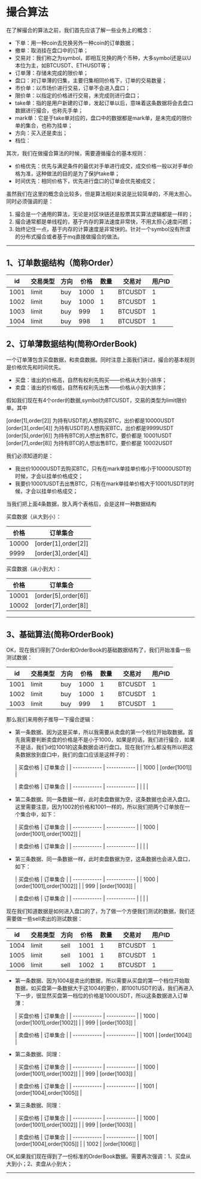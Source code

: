 # 撮合算法

在了解撮合的算法之前，我们首先应该了解一些业务上的概念：

* 下单：用一种coin去兑换另外一种coin的订单数据；
* 撤单：取消挂在盘口中的订单；
* 交易对：我们称之为symbol，即相互兑换的两个币种，大多symbol还是以U本位为主，如BTCUSDT、ETHUSDT等；
* 订单薄：存储未完成的限价单；
* 盘口：对订单薄的归集，主要归集相同价格下，订单的交易数量；
* 市价单：以市场价进行交易，订单不会进入盘口；
* 限价单：以指定的价格进行交易，未完成则进行盘口；
* take单：指的是用户新建的订单，发起订单以后，意味着这条数据将会去盘口数据进行撮合，也称先手单；
* mark单：它是于take单对应的，盘口中的数据都是mark单，是未完成的限价单的集合，也称为挂单；
* 方向：买入还是卖出；
* 档位：

其次，我们在做撮合算法的时候，需要遵循撮合的基本规则：

* 价格优先：优先与满足条件的最优对手单进行成交，成交价格一般以对手单价格为准，这种做法的目的是为了保护take单；
* 时间优先：相同价格下，优先进行盘口的订单会优先被成交；

虽然我们在这里的概念会比较多，但是算法相对来说是比较简单的，不用太担心。同时必须强调的是：

1. 撮合是一个通用的算法，无论是对区块链还是股票其实算法逻辑都是一样的；
2. 撮合通常都是单线程的，基于内存的算法速度非常快，不用太担心速度问题；
3. 始终记住一点，基于内存的计算速度是非常快的。针对一个symbol没有所谓的分布式撮合或者基于mq直接做撮合的做法。

---

## 1、订单数据结构（简称Order）

| id | 交易类型 | 方向 | 价格|数量 |交易对|用户ID |
| ------------ | ------------ | ------------ |------------ | ------------ |------------ | ------------ |
|   1001 | limit | buy |1000 | 1 | BTCUSDT | 1 |
|   1002 | limit | buy |1000 | 1 | BTCUSDT | 1 |
|   1003 | limit | buy | 999 | 1 |BTCUSDT | 1 |
|   1004 | limit | buy | 998 | 1 |BTCUSDT | 1 |


## 2、订单薄数据结构(简称OrderBook)

一个订单薄包含买盘数据，和卖盘数据。同时注意上面我们讲过，撮合的基本规则是价格优先和时间优先。

* 买盘：谁出的价格高，自然有权利先购买——价格从大到小排序；
* 卖盘：谁出的价格低，自然有权利先出售——价格从小到大排序；

假如我们现在有4个order的数据,symbol为BTCUSDT，交易的类型为limit限价单。其中

[order[1],order[2]]   为持有USDT的人想购买BTC，出价都是10000USDT
[order[3],order[4]]   为持有USDT的人想购买BTC，出价都是9999USDT
[order[5],order[6]]   为持有BTC的人想出售BTC，要价都是 10001USDT
[order[7],order[8]]   为持有BTC的人想出售BTC，要价都是 10002USDT

我们必须知道的是：

* 我出价10000USDT去购买BTC，只有在mark单挂单价格小于10000USDT的时候，才会以挂单价格成交；
* 我要价10001USDT去出售BTC，只有在mark单挂单价格大于10001USDT的时候，才会以挂单价格成交；

当我们把上面4条数据，放入两个表格后，会是这样一种数据结构

买盘数据（从大到小）：

| 价格     | 订单集合   |
| ------------ | ------------ |
|   10000 | [order[1],order[2]] |
|   9999 | [order[3],order[4]] |

买盘数据（从小到大）：

| 价格     | 订单集合   |
| ------------ | ------------ |
|   10001 | [order[5],order[6]] |
|   10002 | [order[7],order[8]] |

---

## 3、基础算法(简称OrderBook)

OK，现在我们得到了Order和OrderBook的基础数据结构了，我们开始准备一些测试数据：

| id | 交易类型 | 方向 | 价格|数量 |交易对|用户ID |
| ------------ | ------------ | ------------ |------------ | ------------ |------------ | ------------ |
|   1001 | limit | buy |1000 | 1 | BTCUSDT | 1 |
|   1002 | limit | buy |1000 | 1 | BTCUSDT | 1 |
|   1003 | limit | buy | 999 | 1 |BTCUSDT | 1 |

那么我们来用例子推导一下撮合逻辑：

* 第一条数据、因为这是买单，所以我需要从卖盘的第一个档位开始取数据。首先我需要判断卖盘的价格是不是小于1000，如果是的话，我们进行撮合，如果不是话，我们id位1001的这条数据会进行盘口。现在我们什么都没有所以把这条数据放到盘口中，我们的盘口应该是这样子的：
  
  | 买盘价格     | 订单集合   |
| ------------ | ------------ |
|   1000 | [order[1001]] |
  
  | 卖盘价格     | 订单集合   |
| ------------ | ------------ |
|   | |
  
  
* 第二条数据、同一条数据一样，此时卖盘数据为空，这条数据也会进入盘口。这里需要注意，因为1002的价格和1001一样的，所以我们把两个订单放在一个集合中，如下：
  
  | 买盘价格     | 订单集合   |
| ------------ | ------------ |
|   1000 | [order[1001],order[1002]] |
  
  | 卖盘价格     | 订单集合   |
| ------------ | ------------ |
|   | |
  
  
* 第三条数据、同一条数据一样，此时卖盘数据为空，这条数据也会进入盘口，如下：
  
  | 买盘价格     | 订单集合   |
| ------------ | ------------ |
|   1000 | [order[1001],order[1002]] |
|   999 | [order[1003]] |
  
  | 卖盘价格     | 订单集合   |
| ------------ | ------------ |
|   | |
  
  

现在我们知道数据是如何进入盘口的了，为了做一个方便我们测试的数据，我们还需要做一些sell卖出的测试数据：

| id | 交易类型 | 方向 | 价格|数量 |交易对|用户ID |
| ------------ | ------------ | ------------ |------------ | ------------ |------------ | ------------ |
|   1004 | limit | sell |1001 | 1 | BTCUSDT | 1 |
|   1005 | limit | sell |1001 | 1 | BTCUSDT | 1 |
|   1006 | limit | sell |1002 | 1 |BTCUSDT | 1 |

* 第一条数据、因为1004是卖出的数据，所以需要从买盘的第一个档位开始取数据，如买盘第一条数据大于这1004的要价，即1001USDT的话，我们再进入下一步，很显然买盘第一档位的价格是1000USDT，所以这条数据进入订单薄：
  
  | 买盘价格     | 订单集合   |
| ------------ | ------------ |
|   1000 | [order[1001],order[1002]] |
|   999 | [order[1003]] |
  
  | 卖盘价格     | 订单集合   |
| ------------ | ------------ |
| 1001  | [order[1004]] |
  
  
* 第二条数据、同理：
  
  | 买盘价格     | 订单集合   |
| ------------ | ------------ |
|   1000 | [order[1001],order[1002]] |
|   999 | [order[1003]] |
  
  | 卖盘价格     | 订单集合   |
| ------------ | ------------ |
| 1001  | [order[1004],order[1005]] |
  
  
* 第三条数据、同理：
  
  | 买盘价格     | 订单集合   |
| ------------ | ------------ |
|   1000 | [order[1001],order[1002]] |
|   999 | [order[1003]] |
  
  | 卖盘价格     | 订单集合   |
| ------------ | ------------ |
| 1001  | [order[1004],order[1005]] |
| 1002  | [order[1006]] |
  
  

OK,如果我们现在得到了一份标准的OrderBook数据。需要再次强调：1、买盘从大到小；2、卖盘从小到大；



---


